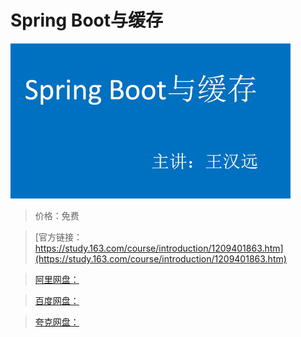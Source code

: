 # Spring Boot与缓存

![img](../../../assets/study163/free/46b470d6a851400eb480f309da8b4241.jpg)

> 价格：免费

> [官方链接：https://study.163.com/course/introduction/1209401863.htm](https://study.163.com/course/introduction/1209401863.htm)

> [阿里网盘：]()

> [百度网盘：]()

> [夸克网盘：]()
